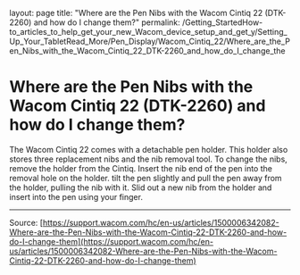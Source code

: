 layout: page
title: "Where are the Pen Nibs with the Wacom Cintiq 22 (DTK-2260) and how do I change them?"
permalink: /Getting_StartedHow-to_articles_to_help_get_your_new_Wacom_device_setup_and_get_y/Setting_Up_Your_TabletRead_More/Pen_Display/Wacom_Cintiq_22/Where_are_the_Pen_Nibs_with_the_Wacom_Cintiq_22_DTK-2260_and_how_do_I_change_the

# Where are the Pen Nibs with the Wacom Cintiq 22 (DTK-2260) and how do I change them?

The Wacom Cintiq 22 comes with a detachable pen holder. This holder also stores three replacement nibs and the nib removal tool. To change the nibs, remove the holder from the Cintiq. Insert the nib end of the pen into the removal hole on the holder. tilt the pen slightly and pull the pen away from the holder, pulling the nib with it. Slid out a new nib from the holder and insert into the pen using your finger.

---
Source: [https://support.wacom.com/hc/en-us/articles/1500006342082-Where-are-the-Pen-Nibs-with-the-Wacom-Cintiq-22-DTK-2260-and-how-do-I-change-them](https://support.wacom.com/hc/en-us/articles/1500006342082-Where-are-the-Pen-Nibs-with-the-Wacom-Cintiq-22-DTK-2260-and-how-do-I-change-them)
